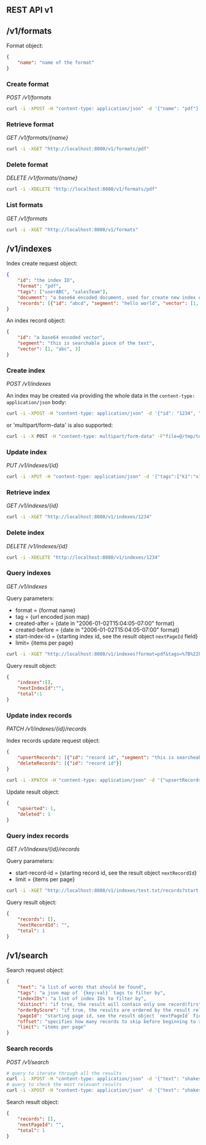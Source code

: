 ## REST API v1

## /v1/formats

Format object:

```json
{
    "name": "name of the format"
}
```

### Create format

*POST /v1/formats*

```bash
curl -i -XPOST -H "content-type: application/json" -d '{"name": "pdf"}' "http://localhost:8080/v1/formats"
```

### Retrieve format

*GET /v1/formats/{name}*

```bash
curl -i -XGET "http://localhost:8080/v1/formats/pdf"
```

### Delete format

*DELETE /v1/formats/{name}*

```bash
curl -i -XDELETE "http://localhost:8080/v1/formats/pdf"
```

### List formats

*GET /v1/formats*

```bash
curl -i -XGET "http://localhost:8080/v1/formats"
```

## /v1/indexes

Index create request object:

```json
{
    "id": "the index ID",
    "format": "pdf",
    "tags": ["userABC", "salesTeam"],
    "document": "a base64 encoded document, used for create new index only",
    "records": [{"id": "abcd", "segment": "hello world", "vector": [1, 2]}]
}
```

An index record object:

```json
{
    "id": "a base64 encoded vector",
    "segment": "this is searchable piece of the text",
    "vector": [1, "abc", 3]
}
```

### Create index

*POST /v1/indexes*

An index may be created via providing the whole data in the `content-type: application/json` body:

```bash
curl -i -XPOST -H "content-type: application/json" -d '{"id": "1234", "format": "pdf", "tags":{"k1":"v1"}, "records": [{"id":"r1", "segment": "my text", "vector": [1, 2]}]}' "http://localhost:8080/v1/indexes"
```

or 'multipart/form-data' is also supported:

```bash
curl -i -X POST -H "content-type: multipart/form-data" -F"file=@/tmp/test.txt" -F "meta={\"id\": \"test.txt\", \"tags\":{\"k1\":\"v1\"}, \"format\": \"txt\"};type=application/json" "http://localhost:8080/v1/indexes"
```

### Update index

*PUT /v1/indexes/{id}*

```bash
curl -i -XPUT -H "content-type: application/json" -d '{"tags":{"k1":"v1"}}' "http://localhost:8080/v1/indexes/1234"
```

### Retrieve index

*GET /v1/indexes/{id}*

```bash
curl -i -XGET "http://localhost:8080/v1/indexes/1234"
```

### Delete index

*DELETE /v1/indexes/{id}*

```bash
curl -i -XDELETE "http://localhost:8080/v1/indexes/1234"
```

### Query indexes

*GET /v1/indexes*

Query parameters:

* format = {format name}
* tag = {url encoded json map}
* created-after = {date in "2006-01-02T15:04:05-07:00" format}
* created-before = {date in "2006-01-02T15:04:05-07:00" format}
* start-index-id = {starting index id, see the result object `nextPageId` field}
* limit= {items per page}

```bash
curl -i -XGET "http://localhost:8080/v1/indexes?format=pdf&tags=%7B%22k1%22%3A%22v1%22%7D&created-after=2006-01-02T15:04:05-07:00&created-before=2024-01-02T15:04:05-07:00&start-index-id="123"&limit=1"
```

Query result object:

```json
{
    "indexes":[],
    "nextIndexId":"",
    "total":1
}
```

### Update index records

*PATCH /v1/indexes/{id}/records*

Index records update request object:

```json
{
    "upsertRecords": [{"id": "record id", "segment": "this is searcheable piece of the text", "vector": [1, "abc", 3]}],
    "deleteRecords": [{"id": "record id"}]
}
```

```bash
curl -i -XPATCH -H "content-type: application/json" -d '{"upsertRecords": [{"id": "000145f6", "segment": "this is searcheable piece of the text", "vector": [1, "abc", 3]}], "deleteRecords": [{"id": "0001044f"}]}' "http://localhost:8080/v1/indexes/test.txt/records"
```

Update result object:

```json
{
    "upserted": 1,
    "deleted": 1
}
```

### Query index records

*GET /v1/indexes/{id}/records*

Query parameters:

* start-record-id = {starting record id, see the result object `nextRecordId`}
* limit = {items per page}

```bash
curl -i -XGET "http://localhost:8080/v1/indexes/test.txt/records?start-record-id=eyJpbmRleF9pZCI6InRlc3QudHh0IiwicmVjb3JkX2lkIjoiMDAwMDAwMDIifQ==&limit=1"
```

Query result object:

```json
{
    "records": [],
    "nextRecordId": "",
    "total": 1
}
```

## /v1/search

Search request object:

```json
{
    "text": "a list of words that should be found",
    "tags": "a json map of `{key:val}` tags to filter by",
    "indexIDs": "a list of index IDs to filter by",
    "distinct": "if true, the result will contain only one record(first) per index",
    "orderByScore": "if true, the results are ordered by the result relevancy score",
    "pageId": "starting page id, see the result object `nextPageId` field",
    "offset": "specifies how many records to skip before beginning to return records",
    "limit": "items per page"
}
```

### Search records

*POST /v1/search*

```bash
# query to iterate through all the results
curl -i -XPOST -H "content-type: application/json" -d '{"text": "shakespeare", "tags":{"k1":"v1"}, "indexIDs":["test.txt"], "pageId":"eyJpbmRleF9pZCI6InRlc3QudHh0IiwicmVjb3JkX2lkIjoiMDAwMGJhODUifQ=="}' "http://localhost:8080/v1/search"
# query to check the most relevant results
curl -i -XPOST -H "content-type: application/json" -d '{"text": "shakespeare", "orderByScore":true, "distinct":true, "offset":25, "limit":100}' "http://localhost:8080/v1/search"
```

Search result object:

```json
{
    "records": [],
    "nextPageId": "",
    "total": 1
}
```